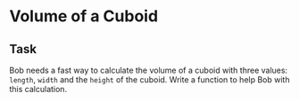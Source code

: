 # Volume of a Cuboid

## Task
Bob needs a fast way to calculate the volume of a cuboid with three values: `length`, `width` and the `height` of the cuboid. 
Write a function to help Bob with this calculation.


